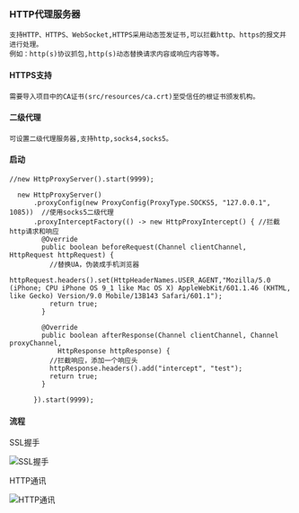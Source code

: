 ### HTTP代理服务器
    支持HTTP、HTTPS、WebSocket,HTTPS采用动态签发证书,可以拦截http、https的报文并进行处理。
    例如：http(s)协议抓包,http(s)动态替换请求内容或响应内容等等。
#### HTTPS支持
    需要导入项目中的CA证书(src/resources/ca.crt)至受信任的根证书颁发机构。
#### 二级代理
    可设置二级代理服务器,支持http,socks4,socks5。
#### 启动
```
//new HttpProxyServer().start(9999);

  new HttpProxyServer()
      .proxyConfig(new ProxyConfig(ProxyType.SOCKS5, "127.0.0.1", 1085))  //使用socks5二级代理
      .proxyInterceptFactory(() -> new HttpProxyIntercept() { //拦截http请求和响应
        @Override
        public boolean beforeRequest(Channel clientChannel, HttpRequest httpRequest) {
          //替换UA，伪装成手机浏览器
          httpRequest.headers().set(HttpHeaderNames.USER_AGENT,"Mozilla/5.0 (iPhone; CPU iPhone OS 9_1 like Mac OS X) AppleWebKit/601.1.46 (KHTML, like Gecko) Version/9.0 Mobile/13B143 Safari/601.1");
          return true;
        }

        @Override
        public boolean afterResponse(Channel clientChannel, Channel proxyChannel,
            HttpResponse httpResponse) {
          //拦截响应，添加一个响应头
          httpResponse.headers().add("intercept", "test");
          return true;
        }

      }).start(9999);
```

#### 流程
SSL握手

![SSL握手](https://sfault-image.b0.upaiyun.com/751/727/751727588-59ccbe3293bef_articlex)

HTTP通讯

![HTTP通讯](https://sfault-image.b0.upaiyun.com/114/487/1144878844-59ccbe42037b6_articlex)